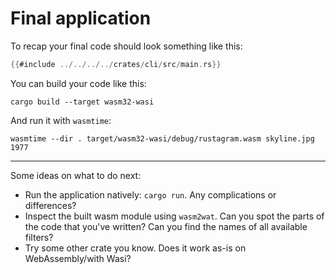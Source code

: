 # Final application

To recap your final code should look something like this:

``` rust
{{#include ../../../../crates/cli/src/main.rs}}
```

You can build your code like this:

```
cargo build --target wasm32-wasi
```

And run it with `wasmtime`:

```
wasmtime --dir . target/wasm32-wasi/debug/rustagram.wasm skyline.jpg 1977
```

---

Some ideas on what to do next:

* Run the application natively: `cargo run`. Any complications or differences?
* Inspect the built wasm module using `wasm2wat`. Can you spot the parts of the code that you've written? Can you find the names of all available filters?
* Try some other crate you know. Does it work as-is on WebAssembly/with Wasi?
